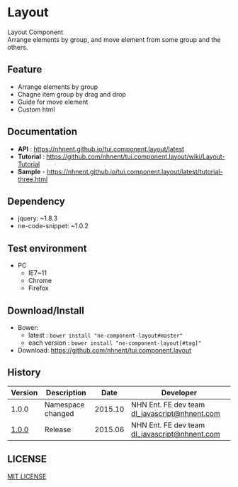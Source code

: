 Layout
===============
Layout Component<br>
Arrange elements by group, and move element from some group and the others.

## Feature
* Arrange elements by group
* Chagne item group by drag and drop
* Guide for move element
* Custom html 

## Documentation
* **API** : https://nhnent.github.io/tui.component.layout/latest
* **Tutorial** : https://github.com/nhnent/tui.component.layout/wiki/Layout-Tutorial
* **Sample** - https://nhnent.github.io/tui.component.layout/latest/tutorial-three.html

## Dependency
* jquery: ~1.8.3
* ne-code-snippet: ~1.0.2

## Test environment
* PC
	* IE7~11
	* Chrome
	* Firefox

## Download/Install
* Bower:
   * latest : `bower install "ne-component-layout#master"`
   * each version : `bower install "ne-component-layout[#tag]"`
* Download: https://github.com/nhnent/tui.component.layout

## History
| Version | Description | Date | Developer |
| ---- | ---- | ---- | ---- |
| 1.0.0 | Namespace changed | 2015.10 | NHN Ent. FE dev team <dl_javascript@nhnent.com> |
| <a href="https://nhnent.github.io/tui.component.layout/1.0.0/" target="_blank">1.0.0</a> | Release | 2015.06 | NHN Ent. FE dev team <dl_javascript@nhnent.com> |

## LICENSE
[MIT LICENSE](LICENSE)
